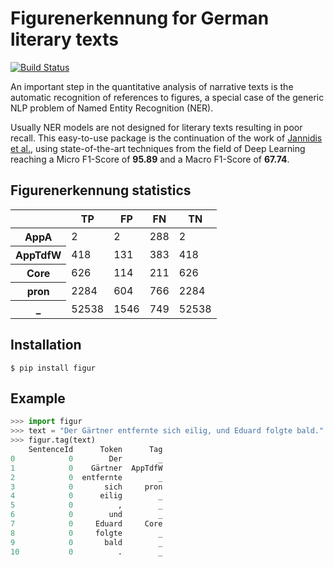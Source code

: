 # Figurenerkennung for German literary texts

[![Build Status](https://travis-ci.com/severinsimmler/figur.svg?branch=master)](https://travis-ci.com/severinsimmler/figur)

An important step in the quantitative analysis of narrative texts is the automatic recognition of references to figures, a special case of the generic NLP problem of Named Entity Recognition (NER).

Usually NER models are not designed for literary texts resulting in poor recall. This easy-to-use package is the continuation of the work of [Jannidis et al.](https://opus.bibliothek.uni-wuerzburg.de/opus4-wuerzburg/frontdoor/deliver/index/docId/14333/file/Jannidis_Figurenerkennung_Roman.pdf), using state-of-the-art techniques from the field of Deep Learning reaching a Micro F1-Score of **95.89** and a Macro F1-Score of **67.74**.


## Figurenerkennung statistics
<table>
  <thead>
    <tr>
      <th></th>
      <th>TP</th>
      <th>FP</th>
      <th>FN</th>
      <th>TN</th>
    </tr>
  </thead>
  <tbody>
    <tr>
      <th>AppA</th>
      <td>2</td>
      <td>2</td>
      <td>288</td>
      <td>2</td>
    </tr>
    <tr>
      <th>AppTdfW</th>
      <td>418</td>
      <td>131</td>
      <td>383</td>
      <td>418</td>
    </tr>
    <tr>
      <th>Core</th>
      <td>626</td>
      <td>114</td>
      <td>211</td>
      <td>626</td>
    </tr>
    <tr>
      <th>pron</th>
      <td>2284</td>
      <td>604</td>
      <td>766</td>
      <td>2284</td>
    </tr>
    <tr>
      <th>_</th>
      <td>52538</td>
      <td>1546</td>
      <td>749</td>
      <td>52538</td>
    </tr>
  </tbody>
</table>


## Installation

```
$ pip install figur
```

## Example

```python
>>> import figur
>>> text = "Der Gärtner entfernte sich eilig, und Eduard folgte bald."
>>> figur.tag(text)
    SentenceId      Token      Tag
0            0        Der        _
1            0    Gärtner  AppTdfW
2            0  entfernte        _
3            0       sich     pron
4            0      eilig        _
5            0          ,        _
6            0        und        _
7            0     Eduard     Core
8            0     folgte        _
9            0       bald        _
10           0          .        _
```

